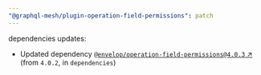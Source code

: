 ```yaml
---
"@graphql-mesh/plugin-operation-field-permissions": patch
---
```

dependencies updates:
  - Updated dependency [`@envelop/operation-field-permissions@4.0.3` ↗︎](https://www.npmjs.com/package/@envelop/operation-field-permissions/v/4.0.3) (from `4.0.2`, in `dependencies`)
